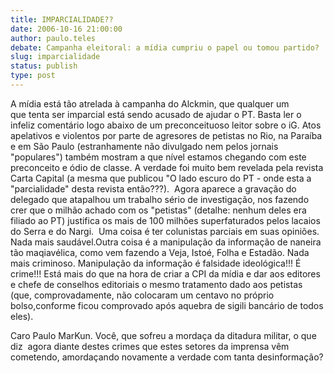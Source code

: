 ```yaml
---
title: IMPARCIALIDADE??
date: 2006-10-16 21:00:00
author: paulo.teles
debate: Campanha eleitoral: a mídia cumpriu o papel ou tomou partido?
slug: imparcialidade
status: publish 
type: post
---
```


A mídia está tão atrelada à campanha do Alckmin, que qualquer um que tenta ser imparcial está sendo acusado de ajudar o PT. Basta ler o infeliz comentário logo abaixo de um preconceituoso leitor sobre o iG. Atos apelativos e violentos por parte de agresores de petistas no Rio, na Paraíba e em São Paulo (estranhamente não divulgado nem pelos jornais "populares") também mostram a que nível estamos chegando com este preconceito e ódio de classe. A verdade foi muito bem revelada pela revista Carta Capital (a mesma que publicou "O lado escuro do PT - onde esta a "parcialidade" desta revista então???).  Agora aparece a gravação do delegado que atapalhou um trabalho sério de investigação, nos fazendo crer que o milhão achado com os "petistas" (detalhe: nenhum deles era filiado ao PT) justifica os mais de 100 milhões superfaturados pelos lacaios do Serra e do Nargi.  Uma coisa é ter colunistas parciais em suas opiniões. Nada mais saudável.Outra coisa é a manipulação da informação de naneira tão maqiavélica, como vem fazendo a Veja, Istoé, Folha e Estadão. Nada mais criminoso. Manipulação da informação é falsidade ideológica!!! É crime!!! Está mais do que na hora de criar a CPI da mídia e dar aos editores e chefe de conselhos editoriais o mesmo tratamento dado aos petistas (que, comprovadamente, não colocaram um centavo no próprio bolso,conforme ficou comprovado após aquebra de sigili bancário de todos eles).


Caro Paulo MarKun. Você, que sofreu a mordaça da ditadura militar, o que diz  agora diante destes crimes que estes setores da imprensa vêm cometendo, amordaçando novamente a verdade com tanta desinformação?


